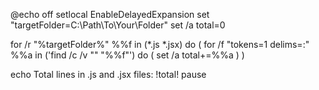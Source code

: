 @echo off
setlocal EnableDelayedExpansion
set "targetFolder=C:\Path\To\Your\Folder"
set /a total=0

for /r "%targetFolder%" %%f in (*.js *.jsx) do (
    for /f "tokens=1 delims=:" %%a in ('find /c /v "" "%%f"') do (
        set /a total+=%%a
    )
)

echo Total lines in .js and .jsx files: !total!
pause